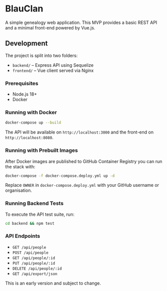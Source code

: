 # BlauClan

A simple genealogy web application. This MVP provides a basic REST API and a minimal front-end powered by Vue.js.

## Development

The project is split into two folders:

- `backend/` – Express API using Sequelize
- `frontend/` – Vue client served via Nginx

### Prerequisites

- Node.js 18+
- Docker

### Running with Docker

```bash
docker-compose up --build
```

The API will be available on `http://localhost:3000` and the front-end on `http://localhost:8080`.

### Running with Prebuilt Images

After Docker images are published to GitHub Container Registry you can run the stack with:

```bash
docker-compose -f docker-compose.deploy.yml up -d
```

Replace `OWNER` in `docker-compose.deploy.yml` with your GitHub username or organisation.

### Running Backend Tests

To execute the API test suite, run:

```bash
cd backend && npm test
```

### API Endpoints

- `GET /api/people`
- `POST /api/people`
- `GET /api/people/:id`
- `PUT /api/people/:id`
- `DELETE /api/people/:id`
- `GET /api/export/json`

This is an early version and subject to change.
